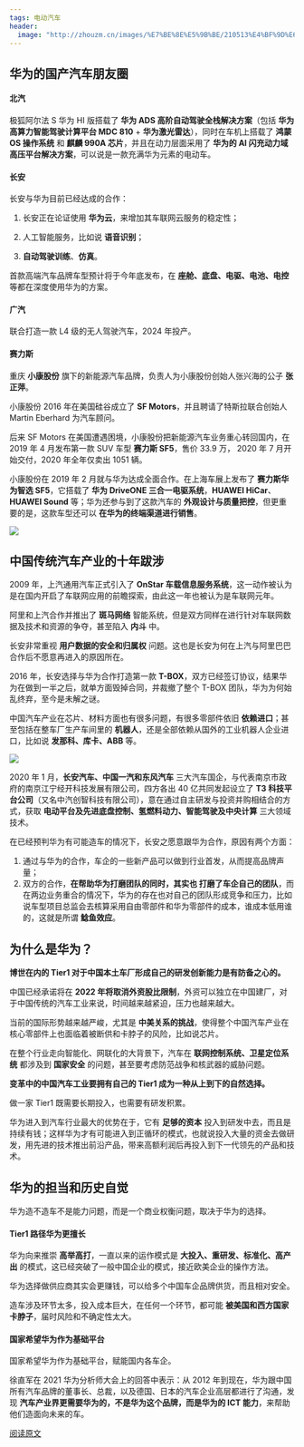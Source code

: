```yaml
---
tags: 电动汽车
header:
  image: "http://zhouzm.cn/images/%E7%BE%8E%E5%9B%BE/210513%E4%BF%9D%E6%97%B6%E6%8D%B7911.jpg"
---
```




## 华为的国产汽车朋友圈

#### 北汽

极狐阿尔法 S 华为 HI 版搭载了 **华为 ADS 高阶自动驾驶全栈解决方案**（包括 **华为高算力智能驾驶计算平台 MDC 810** + **华为激光雷达**），同时在车机上搭载了 **鸿蒙 OS 操作系统** 和 **麒麟 990A 芯片**，并且在动力层面采用了 **华为的 AI 闪充动力域高压平台解决方案**，可以说是一款充满华为元素的电动车。

#### 长安

长安与华为目前已经达成的合作：

1. 长安正在论证使用 **华为云**，来增加其车联网云服务的稳定性；

2. 人工智能服务，比如说 **语音识别**；
3. **自动驾驶训练**、**仿真**。

首款高端汽车品牌车型预计将于今年底发布，在 **座舱、底盘、电驱、电池、电控** 等都在深度使用华为的方案。

#### 广汽

联合打造一款 L4 级的无人驾驶汽车，2024 年投产。

#### 赛力斯

重庆 **小康股份** 旗下的新能源汽车品牌，负责人为小康股份创始人张兴海的公子 **张正萍**。

小康股份 2016 年在美国硅谷成立了 **SF Motors**，并且聘请了特斯拉联合创始人 Martin Eberhard 为汽车顾问。

后来 SF Motors 在美国遭遇困境，小康股份把新能源汽车业务重心转回国内，在 2019 年 4 月发布第一款 SUV 车型 **赛力斯 SF5**，售价 33.9 万， 2020 年 7 月开始交付，2020 年全年仅卖出 1051 辆。

小康股份在 2019 年 2 月就与华为达成全面合作。在上海车展上发布了 **赛力斯华为智选 SF5**，它搭载了 **华为 DriveONE 三合一电驱系统**，**HUAWEI HiCar**、**HUAWEI Sound** 等；华为还参与到了这款汽车的 **外观设计与质量把控**，但更重要的是，这款车型还可以 **在华为的终端渠道进行销售**。

![](http://zhouzm.cn/DailyRead/assets/images/210513-%E8%B5%9B%E5%8A%9B%E6%96%AF%E5%8D%8E%E4%B8%BA%E6%99%BA%E9%80%89%20SF5.png)



## 中国传统汽车产业的十年跋涉

2009 年，上汽通用汽车正式引入了 **OnStar 车载信息服务系统**，这一动作被认为是在国内开启了车联网应用的前瞻探索，由此这一年也被认为是车联网元年。

阿里和上汽合作并推出了 **斑马网络** 智能系统，但是双方同样在进行针对车联网数据及技术和资源的争夺，甚至陷入 **内斗** 中。

长安非常重视 **用户数据的安全和归属权** 问题。这也是长安为何在上汽与阿里巴巴合作后不愿意再进入的原因所在。

2016 年，长安选择与华为合作打造第一款 **T-BOX**，双方已经签订协议，结果华为在做到一半之后，就单方面毁掉合同，并裁撤了整个 T-BOX 团队，华为为何始乱终弃，至今是未解之谜。

中国汽车产业在芯片、材料方面也有很多问题，有很多零部件依旧 **依赖进口**；甚至包括在整车厂生产车间里的 **机器人**，还是全部依赖从国外的工业机器人企业进口，比如说 **发那科、库卡、ABB** 等。

![](http://zhouzm.cn/DailyRead/assets/images/210513-%E5%8F%91%E9%82%A3%E7%A7%91%E5%B7%A5%E4%B8%9A%E6%9C%BA%E5%99%A8%E4%BA%BA.png)

2020 年 1 月，**长安汽车、中国一汽和东风汽车** 三大汽车国企，与代表南京市政府的南京江宁经开科技发展有限公司，四方各出 40 亿共同发起设立了 **T3 科技平台公司**（又名中汽创智科技有限公司），意在通过自主研发与投资并购相结合的方式，获取 **电动平台及先进底盘控制、氢燃料动力、智能驾驶及中央计算** 三大领域技术。

在已经预判华为有可能造车的情况下，长安之愿意跟华为合作，原因有两个方面：

1. 通过与华为的合作，车企的一些新产品可以做到行业首发，从而提高品牌声量；
2. 双方的合作，**在帮助华为打磨团队的同时，其实也 打磨了车企自己的团队**，而在两边业务重合的情况下，华为的存在也对自己的团队形成竞争和压力，比如说车型项目总监会去核算采用自由零部件和华为零部件的成本，谁成本低用谁的，这就是所谓 **鲶鱼效应**。

## 为什么是华为？

**博世在内的 Tier1 对于中国本土车厂形成自己的研发创新能力是有防备之心的。**

中国已经承诺将在 **2022 年将取消外资股比限制**，外资可以独立在中国建厂，对于中国传统的汽车工业来说，时间越来越紧迫，压力也越来越大。

当前的国际形势越来越严峻，尤其是 **中美关系的挑战**，使得整个中国汽车产业在核心零部件上也面临着被断供和卡脖子的风险，比如说芯片。

在整个行业走向智能化、网联化的大背景下，汽车在 **联网控制系统、卫星定位系统** 都涉及到 **国家安全** 的问题，甚至要考虑防范战争和核武器的威胁问题。

**变革中的中国汽车工业要拥有自己的 Tier1 成为一种从上到下的自然选择。**

做一家 Tier1 既需要长期投入，也需要有研发积累。

华为进入到汽车行业最大的优势在于，它有 **足够的资本** 投入到研发中去，而且是持续有钱；这样华为才有可能进入到正循环的模式，也就说投入大量的资金去做研发，用先进的技术推出前沿产品，带来高额利润后再投入到下一代领先的产品和技术。

## 华为的担当和历史自觉

华为造不造车不是能力问题，而是一个商业权衡问题，取决于华为的选择。

#### Tier1 路径华为更擅长

华为向来推崇 **高举高打**，一直以来的运作模式是 **大投入、重研发、标准化、高产出** 的模式，这已经突破了一般中国企业的模式，接近欧美企业的操作方法。

华为选择做供应商其实会更赚钱，可以给多个中国车企品牌供货，而且相对安全。

造车涉及环节太多，投入成本巨大，在任何一个环节，都可能 **被美国和西方国家卡脖子**，届时风险和不确定性太大。

#### 国家希望华为作为基础平台

国家希望华为作为基础平台，赋能国内各车企。

徐直军在 2021 华为分析师大会上的回答中表示：从 2012 年到现在，华为跟中国所有汽车品牌的董事长、总裁，以及德国、日本的汽车企业高层都进行了沟通，发现 **汽车产业界更需要华为的，不是华为这个品牌，而是华为的 ICT 能力**，来帮助他们造面向未来的车。

[阅读原文](https://mp.weixin.qq.com/s/LhwOhcsKF43XvN0hOlNvuw)